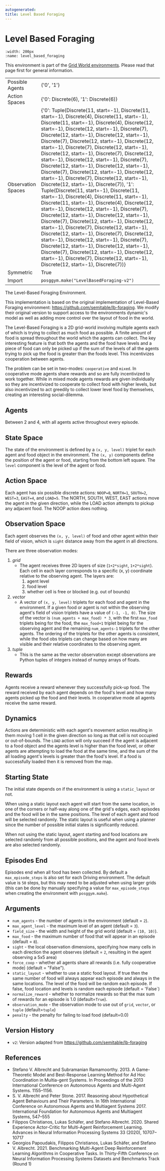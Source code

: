 ```yaml
---
autogenerated:
title: Level Based Foraging
---
```


# Level Based Foraging

```{figure} ../../_static/videos/grid_world/level_based_foraging.gif
:width: 200px
:name: level_based_foraging
```

This environment is part of the <a href='..'>Grid World environments</a>. Please read that page first for general information.

|   |   |
|---|---|
| Possible Agents | ('0', '1') |
| Action Spaces | {'0': Discrete(6), '1': Discrete(6)} |
| Observation Spaces | {'0': Tuple(Discrete(11, start=-1), Discrete(11, start=-1), Discrete(4), Discrete(11, start=-1), Discrete(11, start=-1), Discrete(4), Discrete(12, start=-1), Discrete(12, start=-1), Discrete(7), Discrete(12, start=-1), Discrete(12, start=-1), Discrete(7), Discrete(12, start=-1), Discrete(12, start=-1), Discrete(7), Discrete(12, start=-1), Discrete(12, start=-1), Discrete(7), Discrete(12, start=-1), Discrete(12, start=-1), Discrete(7), Discrete(12, start=-1), Discrete(12, start=-1), Discrete(7), Discrete(12, start=-1), Discrete(12, start=-1), Discrete(7), Discrete(12, start=-1), Discrete(12, start=-1), Discrete(7)), '1': Tuple(Discrete(11, start=-1), Discrete(11, start=-1), Discrete(4), Discrete(11, start=-1), Discrete(11, start=-1), Discrete(4), Discrete(12, start=-1), Discrete(12, start=-1), Discrete(7), Discrete(12, start=-1), Discrete(12, start=-1), Discrete(7), Discrete(12, start=-1), Discrete(12, start=-1), Discrete(7), Discrete(12, start=-1), Discrete(12, start=-1), Discrete(7), Discrete(12, start=-1), Discrete(12, start=-1), Discrete(7), Discrete(12, start=-1), Discrete(12, start=-1), Discrete(7), Discrete(12, start=-1), Discrete(12, start=-1), Discrete(7), Discrete(12, start=-1), Discrete(12, start=-1), Discrete(7))} |
| Symmetric | True |
| Import | `posggym.make("LevelBasedForaging-v2")` |


The Level-Based Foraging Environment.

This implementation is based on the original implementation of Level-Based Foraging
environment: <https://github.com/semitable/lb-foraging>. We modify their original
version to support access to the environments dynamic's model as well as adding
more control over the layout of food in the world.

The Level-Based Foraging is a 2D grid-world involving multiple agents each of which
is trying to collect as much food as possible. A finite amount of food is spread
throughout the world which the agents can collect. The key interesting feature is
that both the agents and the food have levels and a piece of food can only be picked
up if the sum of the levels of all the agents trying to pick up the food is greater
than the foods level. This incentivizes cooperation between agents.

The problem can be set in two-modes: `cooperative` and `mixed`. In cooperative mode
agents share rewards and so are fully incentivized to work together. While in mixed
mode agents rewards are given individually so they are incentivized to cooperate to
collect food with higher levels, but also incentivized to act greedily to collect
lower level food by themselves, creating an interesting social-dilemma.

Agents
------
Between 2 and 4, with all agents active throughout every episode.

State Space
-----------
The state of the environment is defined by a `(x, y, level)` triplet for each agent
and food object in the environment. The `(x, y)` components define the position of
the agent or food, starting from the bottom left square. The `level` component is
the level of the agent or food.

Action Space
------------
Each agent has six possible discrete actions: `NOOP=0`, `NORTH=1`, `SOUTH=2`,
`WEST=3`, `EAST=4`, and `LOAD=5`. The NORTH, SOUTH, WEST, EAST actions move the
agent in the given direction, while the LOAD action attempts to pickup any adjacent
food. The NOOP action does nothing.

Observation Space
-----------------
Each agent observes the `(x, y, level)` of food and other agent within their field
of vision, which is `sight` distance away from the agent in all directions.

There are three observation modes:

1. *grid*
    - The agent receives three 2D layers of size (`1+2*sight`, `1+2*sight`). Each
      cell in each layer corresponds to a specific (x, y) coordinate relative to
      the observing agent. The layers are:
        1. agent level
        2. food level
        3. whether cell is free or blocked (e.g. out of bounds)
2. *vector*
    - A vector of `(x, y, level)` triplets for each food and agent in the
      environment. If a given food or agent is not within the observing agent's
      field of vision triplets have a value of `(-1, -1, 0)`. The size of the vector
      is `(num_agents + max_food) * 3`, with the first `max_food` triplets being
      for the food, the `max_food+1` triplet being for the observing agent and the
      remaining `num_agents-1` triplets for the other agents. The ordering of the
      triplets for the other agents is consistent, while the food obs triplets can
      change based on how many are visible and their relative coordinates to the
      observing agent.
3. *tuple*
   - This is the same as the vector observation except observations are Python
     tuples of integers instead of numpy arrays of floats.

Rewards
-------
Agents receive a reward whenever they successfully pick-up food. The reward received
by each agent depends on the food's level and how many agents picked up the food and
their levels. In cooperative mode all agents receive the same reward.

Dynamics
--------
Actions are deterministic with each agent's movement action resulting in them moving
1 cell in the given direction so long as that cell is not occupied or out-of-bounds.
The `LOAD` action will only succeed if the agent is adjacent to a food object and
the agents level is higher than the food level, or other agents are attempting to
load the food at the same time, and the sum of the all loading agent's levels is
greater than the food's level. If a food is successfully loaded then it is removed
from the map.

Starting State
--------------
The initial state depends on if the environment is using a `static_layout` or not.

When using a static layout each agent will start from the same location, in one of
the corners or half-way along one of the grid's edges, each episodes and the food
will be in the same positions. The level of each agent and food will be selected
randomly. The static layout is useful when using a planner since the number of
possible initial states is significantly reduced.

When not using the static layout, agent starting and food locations are selected
randomly from all possible positions, and the agent and food levels are also
selected randomly.

Episodes End
------------
Episodes end when all food has been collected. By default a `max_episode_steps` is
also set for each Driving environment. The default value is `50` steps, but this may
need to be adjusted when using larger grids (this can be done by manually specifying
a value for `max_episode_steps` when creating the environment with `posggym.make`).

Arguments
---------

- `num_agents` - the number of agents in the environment (default = `2`).
- `max_agent_level` - the maximum level of an agent (default = `3`).
- `field_size` - the width and height of the grid world (default = `(10, 10)`).
- `max_food` - the maximum number of food that will appear in an episode
    (default = `8`).
- `sight` - the local observation dimensions, specifying how many cells in each
    direction the agent observes (default = `2`, resulting in the agent observing a
    5x5 area)
- `force_coop` -  whether all agents share all rewards (i.e. fully cooperative mode)
    (default = "False").
- `static_layout` - whether to use a static food layout. If true then the same
    number of food will always appear each episode and always in the same locations.
    The level of the food will be random each episode. If false, food location and
    levels is random each episode (default = 'False`)
- `normalize_reward` - whether to normalize rewards so that the max sum of rewards
    for an episode is 1.0 (default=`True`).
- `observation_mode` - the observation mode to use out of `grid`, `vector`, or
    `tuple` (default=`tuple`)
- `penalty` - the penalty for failing to load food (default=0.0)

Version History
---------------
- `v2`: Version adapted from <https://github.com/semitable/lb-foraging>

References
----------
- Stefano V. Albrecht and Subramanian Ramamoorthy. 2013. A Game-Theoretic Model and
  Best-Response Learning Method for Ad Hoc Coordination in Multia-gent Systems.
  In Proceedings of the 2013 International Conference on Autonomous Agents and
  Multi-Agent Systems. 1155–1156.
- S. V. Albrecht and Peter Stone. 2017. Reasoning about Hypothetical Agent
  Behaviours and Their Parameters. In 16th International Conference on Autonomous
  Agents and Multiagent Systems 2017. International Foundation for Autonomous
  Agents and Multiagent Systems, 547–555
- Filippos Christianos, Lukas Schäfer, and Stefano Albrecht. 2020. Shared Experience
  Actor-Critic for Multi-Agent Reinforcement Learning. Advances in Neural
  Information Processing Systems 33 (2020), 10707–10717
- Georgios Papoudakis, Filippos Christianos, Lukas Schäfer, and Stefano V. Albrecht.
  2021. Benchmarking Multi-Agent Deep Reinforcement Learning Algorithms in
  Cooperative Tasks. In Thirty-Fifth Conference on Neural Information Processing
  Systems Datasets and Benchmarks Track (Round 1)
